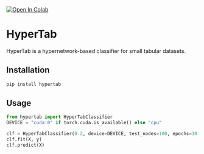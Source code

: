 <a target="_blank" href="https://colab.research.google.com/github/wwydmanski/hypertab/blob/master/notebooks/HyperTab_ablation_study.ipynb">
  <img src="https://colab.research.google.com/assets/colab-badge.svg" alt="Open In Colab"/>
</a>

# HyperTab

HyperTab is a hypernetwork-based classifier for small tabular datasets. 

## Installation

```bash
pip install hypertab
```

## Usage

```python
from hypertab import HyperTabClassifier
DEVICE = "cuda:0" if torch.cuda.is_available() else "cpu"

clf = HyperTabClassifier(0.2, device=DEVICE, test_nodes=100, epochs=10, hidden_dims=5)
clf.fit(X, y)
clf.predict(X)
```
